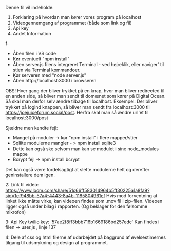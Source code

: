 Denne fil vil indeholde:

1. Forklaring på hvordan man kører vores program på localhost
2. Videogennemgang af programmet (både som link og fil)
3. Api key
4. Andet Information

1:

- Åben filen i VS code
- Kør eventuelt "npm install"
- Åben server.js filens integreret Terminal - ved højreklik, eller naviger' til stien via Terminal kommandoer.
- Kør serveren med "node server.js"
- Åben http://localhost:3000 i browseren

OBS! Hver gang der bliver trykket på en knap, hvor man bliver redirected til en anden side, så bliver man sendt til domænet som kører på Digital Ocean.
Så skal man derfor selv ændre tilbage til localhost.
Eksempel: Der bliver trykket på logind knappen, så bliver man sendt fra localhost:3000 til https://joejuiceforum.social/post. Herfra skal man så ændre url'et til localhost:3000/post

Sjældne men kendte fejl:

- Mangel på moduler -> kør "npm install" i flere mapper/stier
- Sqliite modulerne mangler - > npm install sqlite3
- Dette kan også ske selvom man kan se modulet i sine node_modules mappe
- Bcrypt fejl -> npm install bcrypt

Det kan også være fordelsagtigt at slette modulerne helt og derefter geninstallere dem igen.

2:
Link til video: https://www.loom.com/share/51c66ff583014964b5ff30225a1a8fa9?sid=1ef948bb-57a4-4443-8a4b-1185804961ef
Hvis mod forventning at linket ikke måtte virke, kan videoen findes som .mov fil i zip-filen.
Videoen ligger også under bilag i rapporten.
(Og beklager for den følsomme mikrofon)

3:
Api Key
twilio key: '57ae2f8ff3bbb716b1669186bd257edc'
Kan findes i filen -> user.js , linje 137

4:
Dele af css og html filerne af udarbejdet på baggrund af øvelsestimernes tilgang til udsmykning og design af programmet.
